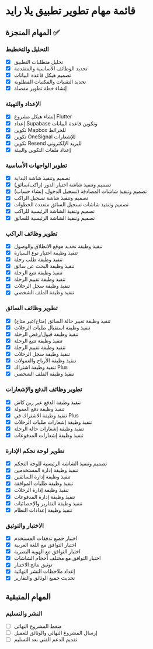 # قائمة مهام تطوير تطبيق يلا رايد

## المهام المنجزة ✅

### التحليل والتخطيط
- [x] تحليل متطلبات التطبيق
- [x] تحديد الوظائف الأساسية والمتقدمة
- [x] تصميم هيكل قاعدة البيانات
- [x] تحديد التقنيات والمكتبات المطلوبة
- [x] إنشاء خطة تطوير مفصلة

### الإعداد والتهيئة
- [x] إنشاء هيكل مشروع Flutter
- [x] إعداد Supabase وتكوين قاعدة البيانات
- [x] تكوين Mapbox للخرائط
- [x] تكوين OneSignal للإشعارات
- [x] تكوين Resend للبريد الإلكتروني
- [x] إعداد ملفات التكوين والبيئة

### تطوير الواجهات الأساسية
- [x] تصميم وتنفيذ شاشة البداية
- [x] تصميم وتنفيذ شاشة اختيار الدور (راكب/سائق)
- [x] تصميم وتنفيذ شاشات المصادقة (تسجيل الدخول، إنشاء حساب)
- [x] تصميم وتنفيذ شاشة تسجيل الراكب
- [x] تصميم وتنفيذ شاشات تسجيل السائق متعددة الخطوات
- [x] تصميم وتنفيذ الشاشة الرئيسية للراكب
- [x] تصميم وتنفيذ الشاشة الرئيسية للسائق

### تطوير وظائف الراكب
- [x] تنفيذ وظيفة تحديد موقع الانطلاق والوصول
- [x] تنفيذ وظيفة اختيار نوع السيارة
- [x] تنفيذ وظيفة طلب رحلة
- [x] تنفيذ وظيفة البحث عن سائق
- [x] تنفيذ وظيفة تتبع الرحلة
- [x] تنفيذ وظيفة تقييم الرحلة
- [x] تنفيذ وظيفة سجل الرحلات
- [x] تنفيذ وظيفة الملف الشخصي

### تطوير وظائف السائق
- [x] تنفيذ وظيفة تغيير حالة السائق (متاح/غير متاح)
- [x] تنفيذ وظيفة استقبال طلبات الرحلات
- [x] تنفيذ وظيفة قبول/رفض الرحلة
- [x] تنفيذ وظيفة تتبع الرحلة
- [x] تنفيذ وظيفة تقييم الرحلة
- [x] تنفيذ وظيفة سجل الرحلات
- [x] تنفيذ وظيفة الأرباح والعمولات
- [x] تنفيذ وظيفة اشتراك Plus
- [x] تنفيذ وظيفة الملف الشخصي

### تطوير وظائف الدفع والإشعارات
- [x] تنفيذ وظيفة الدفع عبر زين كاش
- [x] تنفيذ وظيفة دفع العمولة
- [x] تنفيذ وظيفة الاشتراك في Plus
- [x] تنفيذ وظيفة إشعارات طلبات الرحلات
- [x] تنفيذ وظيفة إشعارات حالة الرحلة
- [x] تنفيذ وظيفة إشعارات المدفوعات

### تطوير لوحة تحكم الإدارة
- [x] تصميم وتنفيذ الشاشة الرئيسية للوحة التحكم
- [x] تنفيذ وظيفة إدارة المستخدمين
- [x] تنفيذ وظيفة إدارة السائقين
- [x] تنفيذ وظيفة طلبات الموافقة
- [x] تنفيذ وظيفة إدارة الرحلات
- [x] تنفيذ وظيفة إدارة المدفوعات
- [x] تنفيذ وظيفة التقارير والإحصائيات
- [x] تنفيذ وظيفة إعدادات النظام

### الاختبار والتوثيق
- [x] اختبار جميع تدفقات المستخدم
- [x] اختبار التوافق مع اللغة العربية
- [x] اختبار التوافق مع الهوية البصرية
- [x] اختبار التوافق مع مختلف أحجام الشاشات
- [x] توثيق نتائج الاختبار
- [x] إعداد ملاحظات النشر النهائية
- [x] تحديث جميع الوثائق والتقارير

## المهام المتبقية

### النشر والتسليم
- [ ] ضغط المشروع النهائي
- [ ] إرسال المشروع النهائي والوثائق للعميل
- [ ] تقديم الدعم الفني بعد التسليم
